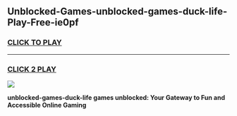 
## Unblocked-Games-unblocked-games-duck-life-Play-Free-ie0pf
<h3>
<a href="https://premium76.site?title=unblocked-games-duck-life&ref=10A">CLICK TO PLAY</a></h3>
<hr>

<h3>
<a href="https://premium76.site?title=unblocked-games-duck-life&ref=10A">CLICK 2 PLAY</a>
  
</h3>

<a href="https://premium76.site?title=unblocked-games-duck-life&ref=10A"><img src="https://clearcache.store/games.png"></a>


**unblocked-games-duck-life games unblocked: Your Gateway to Fun and Accessible Online Gaming**
